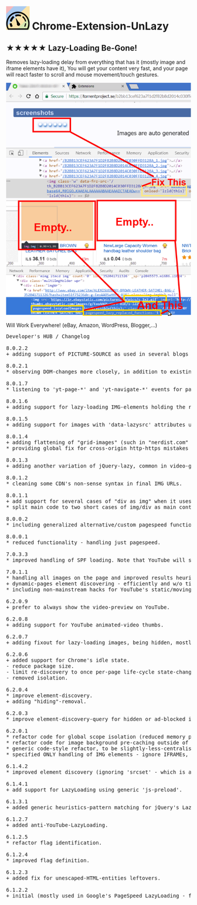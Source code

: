 <h1><img src="resources/icon.png" height="64" width="64"/> Chrome-Extension-UnLazy</h1>

<h2>★★★★★ Lazy-Loading Be-Gone!</h2>

Removes lazy-loading delay from everything that has it (mostly image and iframe elements have it),
You will get your content very fast, and your page will react faster to scroll and mouse movement/touch gestures.


<img alt="" src="resources/screenshot_1.png"/>

<img alt="" src="resources/screenshot_2.png"/>


Will Work Everywhere! (eBay, Amazon, WordPress, Blogger,...)

<pre>
Developer's HUB / Changelog

8.0.2.2
+ adding support of PICTURE-SOURCE as used in several blogs (lifehacker uses it).

8.0.2.1
* observing DOM-changes more closely, in addition to existing ways.

8.0.1.7
* listening to 'yt-page-*' and 'yt-navigate-*' events for page-content changing.

8.0.1.6
+ adding support for lazy-loading IMG-elements holding the real-image in 'data-echo' attribute, used in some online-carts pages.

8.0.1.5
+ adding support for images with 'data-lazysrc' attributes used in custom lazy-loading solutions.

8.0.1.4
+ adding flattening of "grid-images" (such in "nerdist.com" website) where the image is nesting with a lazy-loading (fallback is a loading-gif) with data-1x1 or data-2x2 attributes.
* providing global fix for cross-origin http-https mistakes in websites.

8.0.1.3
+ adding another variation of jQuery-lazy, common in video-galleries where the image hides under 'data-original' attribute.

8.0.1.2
* cleaning some CDN's non-sense syntax in final IMG URLs.

8.0.1.1
+ add support for several cases of "div as img" when it uses "data-src" and "data-original-src" attributes.
* split main code to two short cases of img/div as main containers.

8.0.0.2
* including generalized alternative/custom pagespeed functionality used in ebay.

8.0.0.1
* reduced functionality - handling just pagespeed.

7.0.3.3
* improved handling of SPF loading. Note that YouTube will still cache the webp animated-video previews, if you want to block it (since you will use the jpg static preview anyway) you should add something like this "ytimg.com/*/mqdefault_6s.webp" rule to your ublock-origin list, which will load the page faster.

7.0.1.1
* handling all images on the page and improved results heuristically.
+ dynamic-pages element discovering - efficiently and w/o timers!
* including non-mainstream hacks for YouTube's static/moving thumbnail.

6.2.0.9
+ prefer to always show the video-preview on YouTube.

6.2.0.8
+ adding support for YouTube animated-video thumbs.

6.2.0.7
+ adding fixout for lazy-loading images, being hidden, mostly used in youtube...

6.2.0.6
+ added support for Chrome's idle state.
- reduce package size.
- limit re-discovery to once per-page life-cycle state-change (load/ready).
- removed isolation.

6.2.0.4
* improve element-discovery.
+ adding "hiding"-removal.

6.2.0.3
* improve element-discovery-query for hidden or ad-blocked images.

6.2.0.1
* refactor code for global scope isolation (reduced memory print).
* refactor code for image background pre-caching outside of DOM (reduced reflow, reduced CPU).
* generic code-style refactor, to be slightly-less-centralised (reduce usage of anonymous-function in main loop since those are now cached-once and referenced onced in-look by name).
* specified ONLY handling of IMG elements - ignore IFRAMEs, although possible to being handled by this extension :../  ...and ignore SCRIPTs since it was never-meant to be handled by this extension :/

6.1.4.2
* improved element discovery (ignoring 'srcset' - which is a legitimate HTML5's attribute and not "lazy" related..)

6.1.4.1
+ add support for LazyLoading using generic 'js-preload'.

6.1.3.1
+ added generic heuristics-pattern matching for jQuery's LazyLoad.

6.1.2.7
+ added anti-YouTube-LazyLoading.

6.1.2.5
* refactor flag identification.

6.1.2.4
* improved flag definition.

6.1.2.3
+ added fix for unescaped-HTML-entities leftovers.

6.1.2.2
+ initial (mostly used in Google's PageSpeed LazyLoading - for example: used on eBay)
</pre>

<!-- <a href="https://paypal.me/e1adkarak0"><img src="https://www.paypalobjects.com/webstatic/mktg/Logo/pp-logo-100px.png" alt="PayPal Donation"></a> -->